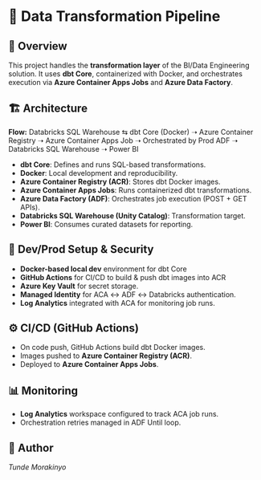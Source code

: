 # 🔄 Data Transformation Pipeline

## 📌 Overview

This project handles the **transformation layer** of the BI/Data Engineering solution. It uses **dbt Core**, containerized with Docker, and orchestrates execution via **Azure Container Apps Jobs** and **Azure Data Factory**.

## 🏗️ Architecture

**Flow:**
Databricks SQL Warehouse ⇆ dbt Core (Docker) ➝ Azure Container Registry ➝ Azure Container Apps Job ➝ Orchestrated by Prod ADF ➝ Databricks SQL
Warehouse ➝ Power BI

- **dbt Core**: Defines and runs SQL-based transformations.
- **Docker**: Local development and reproducibility.
- **Azure Container Registry (ACR)**: Stores dbt Docker images.
- **Azure Container Apps Jobs**: Runs containerized dbt transformations.
- **Azure Data Factory (ADF)**: Orchestrates job execution (POST + GET APIs).
- **Databricks SQL Warehouse (Unity Catalog)**: Transformation target.
- **Power BI**: Consumes curated datasets for reporting.

## 🔐 Dev/Prod Setup & Security

- **Docker-based local dev** environment for dbt Core
- **GitHub Actions** for CI/CD to build & push dbt images into ACR
- **Azure Key Vault** for secret storage.
- **Managed Identity** for ACA ↔ ADF ↔ Databricks authentication.
- **Log Analytics** integrated with ACA for monitoring job runs.

## ⚙️ CI/CD (GitHub Actions)

- On code push, GitHub Actions build dbt Docker images.
- Images pushed to **Azure Container Registry (ACR)**.
- Deployed to **Azure Container Apps Jobs**.

## 📊 Monitoring

- **Log Analytics** workspace configured to track ACA job runs.
- Orchestration retries managed in ADF Until loop.

## 👤 Author

*Tunde Morakinyo*
